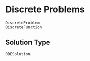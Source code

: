 # Discrete Problems

```@docs
DiscreteProblem
DiscreteFunction
```

## Solution Type

```@docs
ODESolution
```